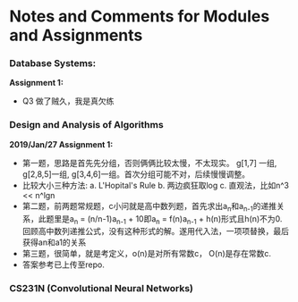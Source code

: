 # Notes and Comments for Modules and Assignments

### Database Systems: 
**Assignment 1:** 
- Q3 做了贼久，我是真欠练

### Design and Analysis of Algorithms
**2019/Jan/27 Assignment 1:**
- 第一题，思路是首先先分组，否则俩俩比较太慢，不太现实。 g[1,7] 一组, g[2,8,5]一组, g[3,4,6]一组。首次分组可能不对，后续慢慢调整。
- 比较大小三种方法: a. L'Hopital's Rule b. 两边疯狂取log c. 直观法，比如n^3 << n^lgn
- 第二题，前两题常规题，c小问就是高中数列题，首先求出a<sub>n</sub>和a<sub>n-1</sub>的递推关系，此题里是a<sub>n</sub> = (n/n-1)a<sub>n-1</sub> + 10即a<sub>n</sub> = f(n)a<sub>n-1</sub> + h(n)形式且h(n)不为0. 回顾高中数列递推公式，没有这种形式的解。遂用代入法，一项项替换，最后获得an和a1的关系
- 第三题，很简单，就是考定义，o(n)是对所有常数c， O(n)是存在常数c.
- 答案参考已上传至repo.

### CS231N (Convolutional Neural Networks)
